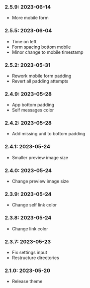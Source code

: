 ### 2.5.9: 2023-06-14

* More mobile form

### 2.5.5: 2023-06-04

* Time on left
* Form spacing bottom mobile
* Minor change to mobile timestamp

### 2.5.2: 2023-05-31

* Rework mobile form padding
* Revert all padding attempts

### 2.4.9: 2023-05-28

* App bottom padding
* Self messages color

### 2.4.2: 2023-05-28

* Add missing unit to bottom padding

### 2.4.1: 2023-05-24

* Smaller preview image size

### 2.4.0: 2023-05-24

* Change preview image size

### 2.3.9: 2023-05-24

* Change self link color

### 2.3.8: 2023-05-24

* Change link color

### 2.3.7: 2023-05-23

* Fix settings input
* Restructure directories

### 2.1.0: 2023-05-20

* Release theme
